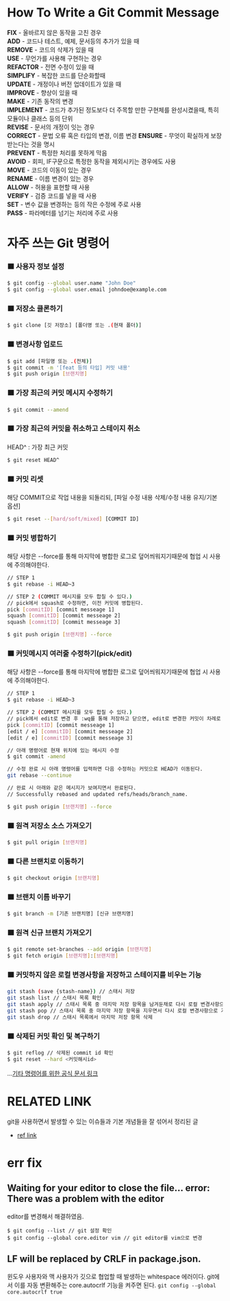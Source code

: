 How To Write a Git Commit Message
===
**FIX** - 올바르지 않은 동작을 고친 경우  
**ADD** - 코드나 테스트, 예제, 문서등의 추가가 있을 때  
**REMOVE** - 코드의 삭제가 있을 때  
**USE** - 무언가를 사용해 구현하는 경우  
**REFACTOR** - 전면 수정이 있을 때  
**SIMPLIFY** - 복잡한 코드를 단순화할때  
**UPDATE** - 개정이나 버전 업데이트가 있을 때  
**IMPROVE** - 향상이 있을 때  
**MAKE** - 기존 동작의 변경  
**IMPLEMENT** - 코드가 추가된 정도보다 더 주목할 만한 구현체를 완성시켰을때, 특히 모듈이나 클래스 등의 단위  
**REVISE** - 문서의 개정이 잇는 경우  
**CORRECT** - 문법 오류 혹은 타입의 변경, 이름 변경 
**ENSURE** - 무엇이 확실하게 보장받는다는 것을 명시   
**PREVENT** - 특정한 처리를 못하게 막음  
**AVOID** - 회피, IF구문으로 특정한 동작을 제외시키는 경우에도 사용  
**MOVE** - 코드의 이동이 있는 경우  
**RENAME** - 이름 변경이 있는 경우  
**ALLOW** - 허용을 표현할 때 사용  
**VERIFY** - 검증 코드를 넣을 때 사용  
**SET** - 변수 값을 변경하는 등의 작은 수정에 주로 사용  
**PASS** - 파라메터를 넘기는 처리에 주로 사용

자주 쓰는 Git 명령어
===

### 🟧 사용자 정보 설정
```bash
$ git config --global user.name "John Doe"
$ git config --global user.email johndoe@example.com
```

### 🟧 저장소 클론하기
```bash
$ git clone [깃 저장소] [폴더명 또는 .(현재 폴더)]
```
### 🟧 변경사항 업로드
```bash
$ git add [파일명 또는 .(전체)]
$ git commit -m '[feat 등의 타입] 커밋 내용'
$ git push origin [브랜치명]
```
### 🟧 가장 최근의 커밋 메시지 수정하기
```bash
$ git commit --amend
```
### 🟧 가장 최근의 커밋을 취소하고 스테이지 취소  
HEAD^ : 가장 최근 커밋
```bash
$ git reset HEAD^
```
### 🟧 커밋 리셋
해당 COMMIT으로 작업 내용을 되돌리되, [파일 수정 내용 삭제/수정 내용 유지/기본 옵션]
```bash
$ git reset --[hard/soft/mixed] [COMMIT ID]
```
### 🟧 커밋 병합하기
해당 사항은 --force를 통해 마지막에 병합한 로그로 덮어씌워지기때문에 협업 시 사용에 주의해야한다.
```bash
// STEP 1
$ git rebase -i HEAD~3

// STEP 2 (COMMIT 메시지를 모두 합칠 수 있다.)
// pick에서 squash로 수정하면, 이전 커밋에 병합된다.
pick [commitID] [commit messeage 1]
squash [commitID] [commit messeage 2] 
squash [commitID] [commit messeage 3]

$ git push origin [브랜치명] --force 
```

### 🟧 커밋메시지 여러줄 수정하기(pick/edit)
해당 사항은 --force를 통해 마지막에 병합한 로그로 덮어씌워지기때문에 협업 시 사용에 주의해야한다.
```bash
// STEP 1
$ git rebase -i HEAD~3

// STEP 2 (COMMIT 메시지를 모두 합칠 수 있다.)
// pick에서 edit로 변경 후 :wq를 통해 저장하고 닫으면, edit로 변경한 커밋이 차례로 보여진다.
pick [commitID] [commit messeage 1]
[edit / e] [commitID] [commit messeage 2]
[edit / e] [commitID] [commit messeage 3]

// 아래 명령어로 현재 위치에 있는 메시지 수정
$ git commit -amend

// 수정 완료 시 아래 명령어를 입력하면 다음 수정하는 커밋으로 HEAD가 이동된다.
git rebase --continue

// 완료 시 아래와 같은 메시지가 보여지면서 완료된다.
// Successfully rebased and updated refs/heads/branch_name.

$ git push origin [브랜치명] --force 
```

### 🟧 원격 저장소 소스 가져오기
```bash
$ git pull origin [브랜치명]
```

### 🟧 다른 브랜치로 이동하기
```bash
$ git checkout origin [브랜치명]
```

### 🟧 브랜치 이름 바꾸기
```bash
$ git branch -m [기존 브랜치명] [신규 브랜치명]
```

### 🟧 원격 신규 브랜치 가져오기
```bash
$ git remote set-branches --add origin [브랜치명]
$ git fetch origin [브랜치명]:[브랜치명]
```

### 🟧 커밋하지 않은 로컬 변경사항을 저장하고 스테이지를 비우는 기능
```bash
git stash (save {stash-name}) // 스태시 저장
git stash list // 스태시 목록 확인
git stash apply // 스태시 목록 중 마지막 저장 항목을 남겨둔채로 다시 로컬 변경사항으로 가져오기
git stash pop // 스태시 목록 중 마지막 저장 항목을 지우면서 다시 로컬 변경사항으로 가져오기
git stash drop // 스태시 목록에서 마지막 저장 항목 삭제
```

### 🟧 삭제된 커밋 확인 및 복구하기
```bash
$ git reflog // 삭제된 commit id 확인
$ git reset --hard <커밋해시id>
```

...[기타 명령어를 위한 공식 문서 링크](https://git-scm.com/doc)
# RELATED LINK
  git을 사용하면서 발생할 수 있는 이슈들과 기본 개념들을 잘 섞어서 정리된 글
   + [ref link](https://parksb.github.io/article/28.html)
   
# err fix
   ## Waiting for your editor to close the file... error: There was a problem with the editor
   editor를 변경해서 해결하였음.
   ```
   $ git config --list // git 설정 확인
   $ git config --global core.editor vim // git editor를 vim으로 변경 
   ```
   ## LF will be replaced by CRLF in package.json.
   윈도우 사용자와 맥 사용자가 깃으로 협업할 때 발생하는 whitespace 에러이다.
   git에서 이를 자동 변환해주는 core.autocrlf 기능을 켜주면 된다.
   `git config --global core.autocrlf true`
